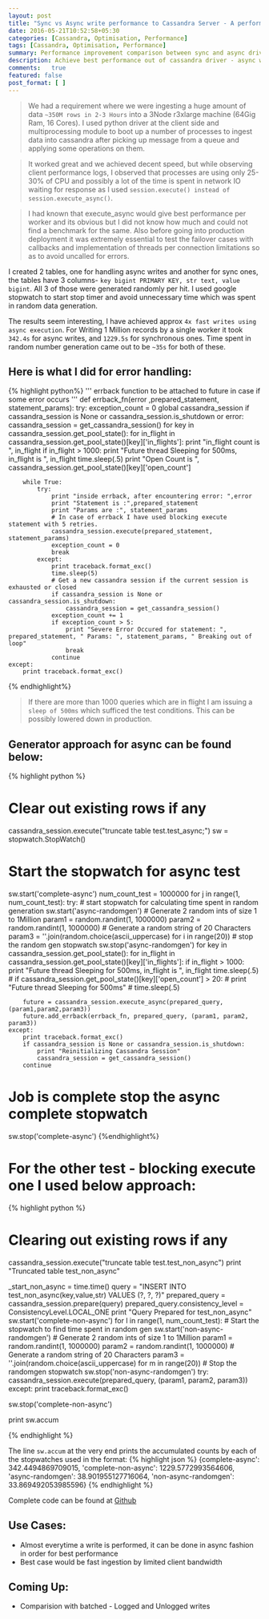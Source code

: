 ```yaml
---
layout: post
title: "Sync vs Async write performance to Cassandra Server - A performance Evaluation"
date: 2016-05-21T10:52:58+05:30
categories: [Cassandra, Optimisation, Performance]
tags: [Cassandra, Optimisation, Performance]
summary: Performance improvement comparison between sync and async driver writes
description: Achieve best performance out of cassandra driver - async writes with error callbacks
comments:   true
featured: false
post_format: [ ]
---
```


> We had a requirement where we were ingesting a huge amount of data `~350M rows in 2-3 Hours` into a 3Node r3xlarge machine (64Gig Ram, 16 Cores). I used python driver at the client side and multiprocessing module to boot up a number of processes to ingest data into cassandra after picking up message from a queue and applying some operations on them.

> It worked great and we achieved decent speed, but while observing client performance logs, I observed that processes are using only 25-30% of CPU and possibly a lot of the time is spent in network IO waiting for response as I used `session.execute() instead of session.execute_async()`.

> I had known that execute_async would give best performance per worker and its obvious but I did not know how much and could not find a benchmark for the same. Also before going into production deployment it was extremely essential to test the failover cases with callbacks and implementation of threads per connection limitations so as to avoid uncalled for errors.

I created 2 tables, one for handling async writes and another for sync ones, the tables have 3 columns- `key bigint PRIMARY KEY, str text, value bigint`. All 3 of those were generated randomly per hit. I used google stopwatch to start stop timer and avoid unnecessary time which was spent in random data generation.

The results seem interesting, I have achieved approx `4x fast writes using async execution`. For Writing 1 Million records by a single worker it took `342.4s` for async writes, and `1229.5s` for synchronous ones. Time spent in random number generation came out to be `~35s` for both of these.

## Here is what I did for error handling:

{% highlight python%}
'''
errback function to be attached to future in case if some error occurs
'''
def errback_fn(error ,prepared_statement, statement_params):
    try:
        exception_count = 0
        global cassandra_session
        if cassandra_session is None or cassandra_session.is_shutdown or error:
            cassandra_session = get_cassandra_session()
        for key in cassandra_session.get_pool_state():
            for in_flight in cassandra_session.get_pool_state()[key]['in_flights']:
                print "in_flight count is ", in_flight
                if in_flight > 1000:
                    print "Future thread Sleeping for 500ms, in_flight is ", in_flight
                    time.sleep(.5)
            print "Open Count is ", cassandra_session.get_pool_state()[key]['open_count']

        while True:
            try:
                print "inside errback, after encountering error: ",error
                print "Statement is :",prepared_statement
                print "Params are :", statement_params
                # In case of errback I have used blocking execute statement with 5 retries.
                cassandra_session.execute(prepared_statement, statement_params)
                exception_count = 0
                break
            except:
                print traceback.format_exc()
                time.sleep(5)
                # Get a new cassandra session if the current session is exhausted or closed
                if cassandra_session is None or cassandra_session.is_shutdown:
                    cassandra_session = get_cassandra_session()
                exception_count += 1
                if exception_count > 5:
                    print "Severe Error Occured for statement: ", prepared_statement, " Params: ", statement_params, " Breaking out of loop"
                    break
                continue
    except:
        print traceback.format_exc()
{% endhighlight%}

> If there are more than 1000 queries which are in flight I am issuing a `sleep of 500ms` which sufficed the test conditions. This can be possibly lowered down in production.

## Generator approach for async can be found below:
{% highlight python %}
# Clear out existing rows if any
cassandra_session.execute("truncate table test.test_async;")
sw = stopwatch.StopWatch()
# Start the stopwatch for async test
sw.start('complete-async')
num_count_test = 1000000
for j in range(1, num_count_test):
    try:
        # start stopwatch for calculating time spent in random generation
        sw.start('async-randomgen')
        # Generate 2 random ints of size 1 to 1Million
        param1 = random.randint(1, 1000000)
        param2 = random.randint(1, 1000000)
        # Generate a random string of 20 Characters
        param3 = ''.join(random.choice(ascii_uppercase) for i in range(20))
        # stop the random gen stopwatch
        sw.stop('async-randomgen')
        for key in cassandra_session.get_pool_state():
            for in_flight in cassandra_session.get_pool_state()[key]['in_flights']:
                if in_flight > 1000:
                    print "Future thread Sleeping for 500ms, in_flight is ", in_flight
                    time.sleep(.5)
            # if cassandra_session.get_pool_state()[key]['open_count'] > 20:
            #     print "Future thread Sleeping for 500ms"
            #     time.sleep(.5)

        future = cassandra_session.execute_async(prepared_query,(param1,param2,param3))
        future.add_errback(errback_fn, prepared_query, (param1, param2, param3))
    except:
        print traceback.format_exc()
        if cassandra_session is None or cassandra_session.is_shutdown:
            print "Reinitializing Cassandra Session"
            cassandra_session = get_cassandra_session()
        continue

# Job is complete stop the async complete stopwatch
sw.stop('complete-async')
{%endhighlight%}


# For the other test - blocking execute one I used below approach:
{% highlight python %}
# Clearing out existing rows if any
cassandra_session.execute("truncate table test.test_non_async")
print "Truncated table test_non_async"

_start_non_async = time.time()
query = "INSERT INTO test_non_async(key,value,str) VALUES (?, ?, ?)"
prepared_query = cassandra_session.prepare(query)
prepared_query.consistency_level = ConsistencyLevel.LOCAL_ONE
print "Query Prepared for test_non_async"
sw.start('complete-non-async')
for l in range(1, num_count_test):
    # Start the stopwatch to find time spent in random gen
    sw.start('non-async-randomgen')
    # Generate 2 random ints of size 1 to 1Million
    param1 = random.randint(1, 1000000)
    param2 = random.randint(1, 1000000)
    # Generate a random string of 20 Characters
    param3 = ''.join(random.choice(ascii_uppercase) for m in range(20))
    # Stop the randomgen stopwatch
    sw.stop('non-async-randomgen')
    try:
        cassandra_session.execute(prepared_query, (param1, param2, param3))
    except:
        print traceback.format_exc()

sw.stop('complete-non-async')

print sw.accum

{% endhighlight %}

The line `sw.accum` at the very end prints the accumulated counts by each of the stopwatches used in the format:
{% highlight json %}
{complete-async': 342.4494869709015, 'complete-non-async': 1229.5772993564606, 'async-randomgen': 38.901955127716064, 'non-async-randomgen': 33.869492053985596}
{% endhighlight %}

Complete code can be found at [Github](https://gist.github.com/bhuvanrawal/502aa963cc9df25bc0a69ae0fb7be648)

## Use Cases:
* Almost everytime a write is performed, it can be done in async fashion in order for best performance
* Best case would be fast ingestion by limited client bandwidth

## Coming Up:
* Comparision with batched - Logged and Unlogged writes